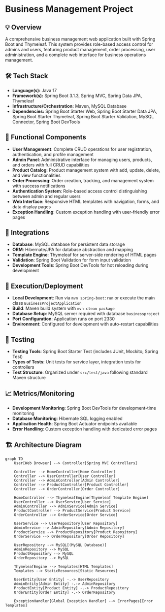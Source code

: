 # Business Management Project

## 💡 Overview
A comprehensive business management web application built with Spring Boot and Thymeleaf. This system provides role-based access control for admins and users, featuring product management, order processing, user administration, and a complete web interface for business operations management.

## 🛠️ Tech Stack
- **Language(s):** Java 17
- **Framework(s):** Spring Boot 3.1.3, Spring MVC, Spring Data JPA, Thymeleaf
- **Infrastructure/Orchestration:** Maven, MySQL Database
- **Dependencies:** Spring Boot Starter Web, Spring Boot Starter Data JPA, Spring Boot Starter Thymeleaf, Spring Boot Starter Validation, MySQL Connector, Spring Boot DevTools

## 🧩 Functional Components
- **User Management**: Complete CRUD operations for user registration, authentication, and profile management
- **Admin Panel**: Administrative interface for managing users, products, and orders with full CRUD capabilities
- **Product Catalog**: Product management system with add, update, delete, and view functionalities
- **Order Processing**: Order creation, tracking, and management system with success notifications
- **Authentication System**: Role-based access control distinguishing between admin and regular users
- **Web Interface**: Responsive HTML templates with navigation, forms, and data display pages
- **Exception Handling**: Custom exception handling with user-friendly error pages

## 🔗 Integrations
- **Database**: MySQL database for persistent data storage
- **ORM**: Hibernate/JPA for database abstraction and mapping
- **Template Engine**: Thymeleaf for server-side rendering of HTML pages
- **Validation**: Spring Boot Validation for form input validation
- **Development Tools**: Spring Boot DevTools for hot reloading during development

## 🚀 Execution/Deployment
- **Local Development**: Run via `mvn spring-boot:run` or execute the main class `BusinessProjectApplication`
- **Build**: Maven build system with `mvn clean package`
- **Database Setup**: MySQL server required with database `businessproject`
- **Port Configuration**: Application runs on port 2330
- **Environment**: Configured for development with auto-restart capabilities

## 🧪 Testing
- **Testing Tools**: Spring Boot Starter Test (includes JUnit, Mockito, Spring Test)
- **Types of Tests**: Unit tests for service layer, integration tests for controllers
- **Test Structure**: Organized under `src/test/java` following standard Maven structure

## 📈 Metrics/Monitoring
- **Development Monitoring**: Spring Boot DevTools for development-time monitoring
- **Database Monitoring**: Hibernate SQL logging enabled
- **Application Health**: Spring Boot Actuator endpoints available
- **Error Handling**: Custom exception handling with dedicated error pages

## 🏗️ Architecture Diagram

```mermaid
graph TD
    User[Web Browser] --> Controller[Spring MVC Controllers]
    
    Controller --> HomeController[Home Controller]
    Controller --> UserController[User Controller]
    Controller --> AdminController[Admin Controller]
    Controller --> ProductController[Product Controller]
    Controller --> OrderController[Order Controller]
    
    HomeController --> ThymeleafEngine[Thymeleaf Template Engine]
    UserController --> UserService[User Service]
    AdminController --> AdminService[Admin Service]
    ProductController --> ProductService[Product Service]
    OrderController --> OrderService[Order Service]
    
    UserService --> UserRepository[User Repository]
    AdminService --> AdminRepository[Admin Repository]
    ProductService --> ProductRepository[Product Repository]
    OrderService --> OrderRepository[Order Repository]
    
    UserRepository --> MySQL[(MySQL Database)]
    AdminRepository --> MySQL
    ProductRepository --> MySQL
    OrderRepository --> MySQL
    
    ThymeleafEngine --> Templates[HTML Templates]
    Templates --> StaticResources[Static Resources]
    
    UserEntity[User Entity] -.-> UserRepository
    AdminEntity[Admin Entity] -.-> AdminRepository
    ProductEntity[Product Entity] -.-> ProductRepository
    OrderEntity[Order Entity] -.-> OrderRepository
    
    ExceptionHandler[Global Exception Handler] --> ErrorPages[Error Templates]
